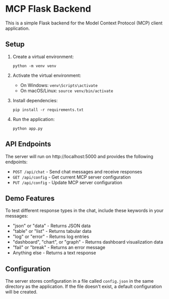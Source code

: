 
# MCP Flask Backend

This is a simple Flask backend for the Model Context Protocol (MCP) client application.

## Setup

1. Create a virtual environment:
   ```
   python -m venv venv
   ```

2. Activate the virtual environment:
   - On Windows: `venv\Scripts\activate`
   - On macOS/Linux: `source venv/bin/activate`

3. Install dependencies:
   ```
   pip install -r requirements.txt
   ```

4. Run the application:
   ```
   python app.py
   ```

## API Endpoints

The server will run on http://localhost:5000 and provides the following endpoints:

- `POST /api/chat` - Send chat messages and receive responses
- `GET /api/config` - Get current MCP server configuration
- `PUT /api/config` - Update MCP server configuration

## Demo Features

To test different response types in the chat, include these keywords in your messages:

- "json" or "data" - Returns JSON data
- "table" or "list" - Returns tabular data
- "log" or "error" - Returns log entries
- "dashboard", "chart", or "graph" - Returns dashboard visualization data
- "fail" or "break" - Returns an error message
- Anything else - Returns a text response

## Configuration

The server stores configuration in a file called `config.json` in the same directory as the application.
If the file doesn't exist, a default configuration will be created.
